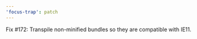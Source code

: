 ```yaml
---
'focus-trap': patch
---
```


Fix #172: Transpile non-minified bundles so they are compatible with IE11.
